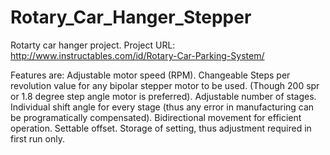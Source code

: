 # Rotary_Car_Hanger_Stepper
Rotarty car hanger project. 
Project URL: http://www.instructables.com/id/Rotary-Car-Parking-System/

Features are:
   Adjustable motor speed (RPM).
   Changeable Steps per revolution value for any bipolar stepper motor to be used. (Though 200 spr or 1.8 degree step angle motor is preferred).
   Adjustable number of stages.
   Individual shift angle for every stage (thus any error in manufacturing can be programatically compensated).
   Bidirectional movement for efficient operation.
   Settable offset.
   Storage of setting, thus adjustment required in first run only.
